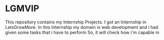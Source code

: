 # LGMVIP
This repository contains my Internship Projects. I got an Internship in LetsGrowMore. In this Internship my domain is web development and i had given some tasks that i have to perform So, it will check how i'm capable in 
